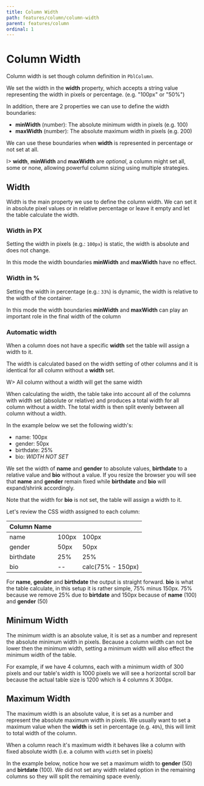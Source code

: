 ```yaml
---
title: Column Width
path: features/column/column-width
parent: features/column
ordinal: 1
---
```

# Column Width

Column width is set though column definition in `PblColumn`.

We set the width in the **width** property, which accepts a string value representing the width in pixels or percentage. (e.g. "100px" or "50%")

In addition, there are 2 properties we can use to define the width boundaries:

- **minWidth** (number): The absolute minimum width in pixels (e.g. 100)
- **maxWidth** (number): The absolute maximum width in pixels (e.g. 200)

We can use these boundaries when **width** is represented in percentage or not set at all.

I> **width**, **minWidth** and **maxWidth** are *optional*, a column might set all, some or none, allowing powerful column sizing using multiple strategies.

## Width

Width is the main property we use to define the column width. We can set it in absolute pixel values or in relative percentage or leave it
empty and let the table calculate the width.

### Width in PX

Setting the width in pixels (e.g.: `100px`) is static, the width is absolute and does not change.

In this mode the width boundaries **minWidth** and **maxWidth** have no effect.

### Width in %

Setting the width in percentage (e.g.: `33%`) is dynamic, the width is relative to the width of the container.

In this mode the width boundaries **minWidth** and **maxWidth** can play an important role in the final width of the column

### Automatic width

When a column does not have a specific **width** set the table will assign a width to it.

The width is calculated based on the width setting of other columns and it is identical for all
column without a **width** set.

W> All column without a width will get the same width

When calculating the width, the table take into account all of the columns with width set (absolute or relative) and produces
a total width for all column without a width. The total width is then split evenly between all column without a width.

In the example below we set the following width's:

- name: 100px
- gender: 50px
- birthdate: 25%
- bio: *WIDTH NOT SET*

We set the width of **name** and **gender** to absolute values, **birthdate** to a relative value and **bio** without a value.
If you resize the browser you will see that **name** and **gender** remain fixed while **birthdate** and **bio**  will expand/shrink accordingly.

Note that the width for **bio** is not set, the table will assign a width to it.

<div pbl-example-view="pbl-column-width-example-component"></div>

Let's review the CSS width assigned to each column:

| Column Name       |       |                   |
|-------------------|-------|-------------------|
| name              | 100px | 100px             |
| gender            | 50px  | 50px              |
| birthdate         | 25%   | 25%               |
| bio               | --    | calc(75% - 150px) |

For **name**, **gender** and **birthdate** the output is straight forward.
**bio** is what the table calculate, in this setup it is rather simple, 75% minus 150px.
75% because we remove 25% due to **birtdate** and 150px because of **name** (100) and **gender** (50)

## Minimum Width

The minimum width is an absolute value, it is set as a number and represent the absolute minimum width in pixels.
Because a column width can not be lower then the minimum width, setting a minimum width will also effect the minimum width of the table.

For example, if we have 4 columns, each with a minimum width of 300 pixels and our table's width is 1000 pixels we will see a horizontal scroll bar
because the actual table size is 1200 which is 4 columns X 300px.

<div pbl-example-view="pbl-min-column-width-example-component"></div>

## Maximum Width

The maximum width is an absolute value, it is set as a number and represent the absolute maximum width in pixels.
We usually want to set a maximum value when the **width** is set in percentage (e.g. `40%`), this will limit to total width of the column.

When a column reach it's maximum width it behaves like a column with fixed absolute width (i.e. a column with `width` set in pixels)

In the example below, notice how we set a maximum width to **gender** (50) and **birtdate** (100).
We did not set any width related option in the remaining columns so they will split the remaining space evenly.

<div pbl-example-view="pbl-max-column-width-example-component"></div>

